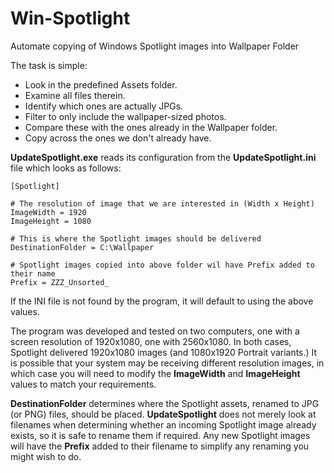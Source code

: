 # Win-Spotlight
Automate copying of Windows Spotlight images into Wallpaper Folder

The task is simple:
* Look in the predefined Assets folder.
* Examine all files therein.
* Identify which ones are actually JPGs.
* Filter to only include the wallpaper-sized photos.
* Compare these with the ones already in the Wallpaper folder.
* Copy across the ones we don't already have.

**UpdateSpotlight.exe** reads its configuration from the **UpdateSpotlight.ini** file which looks as follows:

    [Spotlight]

    # The resolution of image that we are interested in (Width x Height)
    ImageWidth = 1920
    ImageHeight = 1080

    # This is where the Spotlight images should be delivered
    DestinationFolder = C:\Wallpaper
    
    # Spotlight images copied into above folder wil have Prefix added to their name
    Prefix = ZZZ_Unsorted_

If the INI file is not found by the program, it will default to using the above values.

The program was developed and tested on two computers, one with a screen resolution of 1920x1080, one with 2560x1080. In both cases, Spotlight delivered 1920x1080 images (and 1080x1920 Portrait variants.) It is possible that your system may be receiving different resolution images, in which case you will need to modify the **ImageWidth** and **ImageHeight** values to match your requirements.

**DestinationFolder** determines where the Spotlight assets, renamed to JPG (or PNG) files, should be placed. **UpdateSpotlight** does not merely look at filenames when determining whether an incoming Spotlight image already exists, so it is safe to rename them if required. Any new Spotlight images will have the **Prefix** added to their filename to simplify any renaming you might wish to do.

